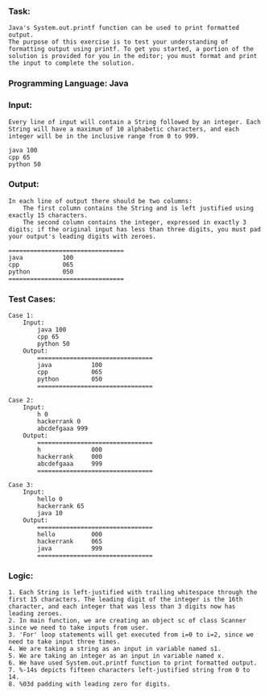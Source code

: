 ### Task: 
    Java's System.out.printf function can be used to print formatted output. 
    The purpose of this exercise is to test your understanding of formatting output using printf. To get you started, a portion of the solution is provided for you in the editor; you must format and print the input to complete the solution.

### Programming Language: Java

### Input: 
    Every line of input will contain a String followed by an integer. Each String will have a maximum of 10 alphabetic characters, and each integer will be in the inclusive range from 0 to 999.

    java 100
    cpp 65
    python 50

### Output: 
    In each line of output there should be two columns:
        The first column contains the String and is left justified using exactly 15 characters.
        The second column contains the integer, expressed in exactly 3 digits; if the original input has less than three digits, you must pad your output's leading digits with zeroes.

    ================================
    java           100 
    cpp            065 
    python         050 
    ================================

### Test Cases:

    Case 1:
        Input:
            java 100
            cpp 65
            python 50
        Output:
            ================================
            java           100 
            cpp            065 
            python         050 
            ================================

    Case 2:
        Input:
            h 0
            hackerrank 0
            abcdefgaaa 999
        Output:
            ================================
            h              000 
            hackerrank     000 
            abcdefgaaa     999 
            ================================
            
    Case 3:
        Input:
            hello 0
            hackerrank 65
            java 10
        Output:
            ================================
            hello          000 
            hackerrank     065 
            java           999 
            ================================


### Logic:
    1. Each String is left-justified with trailing whitespace through the first 15 characters. The leading digit of the integer is the 16th character, and each integer that was less than 3 digits now has leading zeroes.
    2. In main function, we are creating an object sc of class Scanner since we need to take inputs from user.
    3. 'For' loop statements will get executed from i=0 to i=2, since we need to take input three times.
    4. We are taking a string as an input in variable named s1.
    5. We are taking an integer as an input in variable named x.
    6. We have used System.out.printf function to print formatted output.
    7. %-14s depicts fifteen characters left-justified string from 0 to 14.
    8. %03d padding with leading zero for digits.
